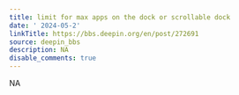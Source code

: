 ```yaml
---
title: limit for max apps on the dock or scrollable dock
date: ' 2024-05-2'
linkTitle: https://bbs.deepin.org/en/post/272691
source: deepin_bbs
description: NA
disable_comments: true
---
```

NA
